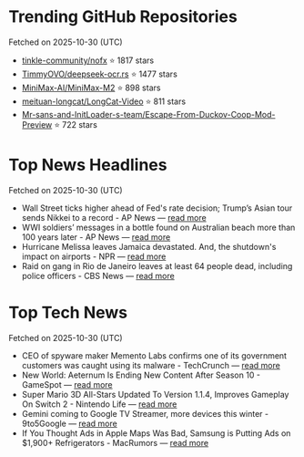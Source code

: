 # Trending GitHub Repositories
Fetched on 2025-10-30 (UTC)

- [tinkle-community/nofx](https://github.com/tinkle-community/nofx) ⭐ 1817 stars
- [TimmyOVO/deepseek-ocr.rs](https://github.com/TimmyOVO/deepseek-ocr.rs) ⭐ 1477 stars
- [MiniMax-AI/MiniMax-M2](https://github.com/MiniMax-AI/MiniMax-M2) ⭐ 898 stars
- [meituan-longcat/LongCat-Video](https://github.com/meituan-longcat/LongCat-Video) ⭐ 811 stars
- [Mr-sans-and-InitLoader-s-team/Escape-From-Duckov-Coop-Mod-Preview](https://github.com/Mr-sans-and-InitLoader-s-team/Escape-From-Duckov-Coop-Mod-Preview) ⭐ 722 stars

# Top News Headlines
Fetched on 2025-10-30 (UTC)
- Wall Street ticks higher ahead of Fed's rate decision; Trump’s Asian tour sends Nikkei to a record - AP News — [read more](https://apnews.com/article/stocks-markets-trump-china-earnings-69291796738e739611fa7415a43cff02)
- WWI soldiers’ messages in a bottle found on Australian beach more than 100 years later - AP News — [read more](https://apnews.com/article/australia-letters-bottle-beach-wwi-soldiers-5504498cc456cd920c6a314ae4d4f19c)
- Hurricane Melissa leaves Jamaica devastated. And, the shutdown's impact on airports - NPR — [read more](https://www.npr.org/2025/10/29/g-s1-95522/up-first-newsletter-hurricane-melissa-israel-gaza-air-traffic-controllers)
- Raid on gang in Rio de Janeiro leaves at least 64 people dead, including police officers - CBS News — [read more](https://www.cbsnews.com/news/raid-gangs-rio-de-janeiro-dozens-killed-police-officers/)

# Top Tech News
Fetched on 2025-10-30 (UTC)
- CEO of spyware maker Memento Labs confirms one of its government customers was caught using its malware - TechCrunch — [read more](https://techcrunch.com/2025/10/28/ceo-of-spyware-maker-memento-labs-confirms-one-of-its-government-customers-was-caught-using-its-malware/)
- New World: Aeternum Is Ending New Content After Season 10 - GameSpot — [read more](https://www.gamespot.com/articles/new-world-aeternum-is-ending-new-content-after-season-10/1100-6535786/)
- Super Mario 3D All-Stars Updated To Version 1.1.4, Improves Gameplay On Switch 2 - Nintendo Life — [read more](https://www.nintendolife.com/news/2025/10/super-mario-3d-all-stars-updated-to-version-1-1-4-improves-gameplay-on-switch-2)
- Gemini coming to Google TV Streamer, more devices this winter - 9to5Google — [read more](http://9to5google.com/2025/10/28/gemini-google-tv-streamer/)
- If You Thought Ads in Apple Maps Was Bad, Samsung is Putting Ads on $1,900+ Refrigerators - MacRumors — [read more](https://www.macrumors.com/2025/10/28/samsung-refrigerator-ads/)
